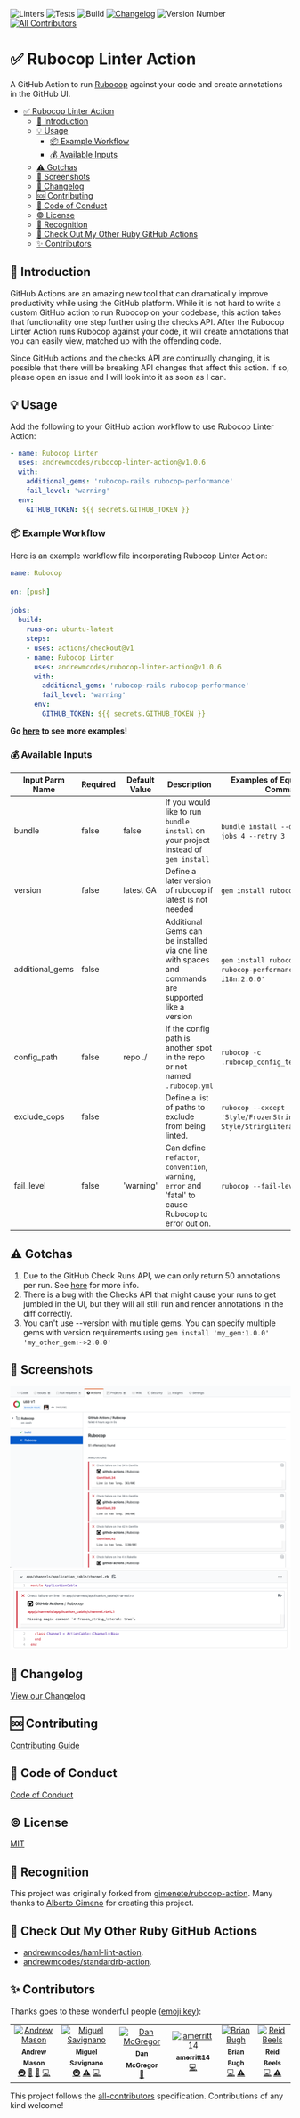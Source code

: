 ![Linters](https://github.com/andrewmcodes/rubocop-linter-action/workflows/Linters/badge.svg)
![Tests](https://github.com/andrewmcodes/rubocop-linter-action/workflows/Test/badge.svg)
![Build](https://github.com/andrewmcodes/rubocop-linter-action/workflows/Build/badge.svg)
[![Changelog](https://github.com/andrewmcodes/rubocop-linter-action/workflows/Changelog/badge.svg)](/CHANGELOG.md)
![Version Number](https://img.shields.io/static/v1?label=Version&message=v1.0.6&color=blue)
[![All Contributors](https://img.shields.io/badge/all_contributors-5-orange.svg?style=flat-square)](#contributors)

# :white_check_mark: Rubocop Linter Action

A GitHub Action to run [Rubocop](https://github.com/rubocop-hq/rubocop) against your code and create annotations in the GitHub UI.

- [:white_check_mark: Rubocop Linter Action](#whitecheckmark-rubocop-linter-action)
  - [:page_facing_up: Introduction](#pagefacingup-introduction)
  - [:bulb: Usage](#bulb-usage)
    - [:package: Example Workflow](#package-example-workflow)
    - [:moneybag: Available Inputs](#moneybag-available-inputs)
  - [:warning: Gotchas](#warning-gotchas)
  - [:camera_flash: Screenshots](#cameraflash-screenshots)
  - [:bookmark: Changelog](#bookmark-changelog)
  - [:sos: Contributing](#sos-contributing)
  - [:rotating_light: Code of Conduct](#rotatinglight-code-of-conduct)
  - [:copyright: License](#copyright-license)
  - [:1st_place_medal: Recognition](#1stplacemedal-recognition)
  - [:robot: Check Out My Other Ruby GitHub Actions](#robot-check-out-my-other-ruby-github-actions)
  - [✨ Contributors](#%e2%9c%a8-contributors)

## :page_facing_up: Introduction

GitHub Actions are an amazing new tool that can dramatically improve productivity while using the GitHub platform. While it is not hard to write a custom GitHub action to run Rubocop on your codebase, this action takes that functionality one step further using the checks API. After the Rubocop Linter Action runs Rubocop against your code, it will create annotations that you can easily view, matched up with the offending code.

Since GitHub actions and the checks API are continually changing, it is possible that there will be breaking API changes that affect this action. If so, please open an issue and I will look into it as soon as I can.

## :bulb: Usage

Add the following to your GitHub action workflow to use Rubocop Linter Action:

```yaml
- name: Rubocop Linter
  uses: andrewmcodes/rubocop-linter-action@v1.0.6
  with:
    additional_gems: 'rubocop-rails rubocop-performance'
    fail_level: 'warning'
  env:
    GITHUB_TOKEN: ${{ secrets.GITHUB_TOKEN }}
```

### :package: Example Workflow

Here is an example workflow file incorporating Rubocop Linter Action:

```yaml
name: Rubocop

on: [push]

jobs:
  build:
    runs-on: ubuntu-latest
    steps:
    - uses: actions/checkout@v1
    - name: Rubocop Linter
      uses: andrewmcodes/rubocop-linter-action@v1.0.6
      with:
        additional_gems: 'rubocop-rails rubocop-performance'
        fail_level: 'warning'
      env:
        GITHUB_TOKEN: ${{ secrets.GITHUB_TOKEN }}
```

**Go [here](https://github.com/andrewmcodes/rubocop-linter-action-playground/blob/master/.github/workflows/test.yml) to see more examples!**

### :moneybag: Available Inputs

| **Input Parm Name** | **Required** | **Default Value** | **Description**                                                                                       | **Examples of Equivalent Local Commands**                                  |
| ------------------- | ------------ | ----------------- | ----------------------------------------------------------------------------------------------------- | -------------------------------------------------------------------------- |
| bundle              | false        | false             | If you would like to run `bundle install` on your project instead of `gem install`                    | `bundle install --deployment --jobs 4 --retry 3`                           |
| version             | false        | latest GA         | Define a later version of rubocop if latest is not needed                                             | `gem install rubocop -v 0.76.0`                                            |
| additional_gems     | false        |                   | Additional Gems can be installed via one line with spaces and commands are supported like a version   | `gem install rubocop-rails rubocop-performance 'rubocop-i18n:2.0.0'`         |
| config_path         | false        | repo ./           | If the config path is another spot in the repo or not named `.rubocop.yml`                            | `rubocop -c .rubocop_config_test.yml`                                      |
| exclude_cops        | false        |                   | Define a list of paths to exclude from being linted.                                                  | `rubocop --except 'Style/FrozenStringLiteralComment Style/StringLiterals'` |
| fail_level          | false        | 'warning'         | Can define `refactor`, `convention`, `warning`, `error` and 'fatal' to cause Rubocop to error out on. | `rubocop --fail-level 'warning'`                                           |

## :warning: Gotchas

1. Due to the GitHub Check Runs API, we can only return 50 annotations per run. See [here](https://developer.github.com/v3/checks/runs/#output-object) for more info.
2. There is a bug with the Checks API that might cause your runs to get jumbled in the UI, but they will all still run and render annotations in the diff correctly.
3. You can't use --version with multiple gems. You can specify multiple gems with version requirements using `gem install 'my_gem:1.0.0' 'my_other_gem:~>2.0.0'`

## :camera_flash: Screenshots

![Rubocop Linter Checks Overview](screenshots/check-overview.png)
![Rubocop Linter File Annotation](screenshots/file-annotation.png)

## :bookmark: Changelog

[View our Changelog](/CHANGELOG.md)

## :sos: Contributing

[Contributing Guide](/CONTRIBUTING.md)

## :rotating_light: Code of Conduct

[Code of Conduct](/CODE_OF_CONDUCT.md)

## :copyright: License

[MIT](/LICENSE.md)

## :1st_place_medal: Recognition

This project was originally forked from [gimenete/rubocop-action](https://github.com/gimenete/rubocop-action). Many thanks to [Alberto Gimeno](https://github.com/gimenete) for creating this project.

## :robot: Check Out My Other Ruby GitHub Actions

- [andrewmcodes/haml-lint-action](https://github.com/andrewmcodes/haml-lint-action).
- [andrewmcodes/standardrb-action](https://github.com/andrewmcodes/standardrb-action).

## ✨ Contributors

Thanks goes to these wonderful people ([emoji key](https://allcontributors.org/docs/en/emoji-key)):

<!-- ALL-CONTRIBUTORS-LIST:START - Do not remove or modify this section -->
<!-- prettier-ignore -->
<table>
  <tr>
    <td align="center"><a href="https://www.andrewmason.me/"><img src="https://avatars1.githubusercontent.com/u/18423853?v=4" width="100px;" alt="Andrew Mason"/><br /><sub><b>Andrew Mason</b></sub></a><br /><a href="#infra-andrewmcodes" title="Infrastructure (Hosting, Build-Tools, etc)">🚇</a> <a href="#review-andrewmcodes" title="Reviewed Pull Requests">👀</a> <a href="https://github.com/andrewmcodes/rubocop-linter-action/commits?author=andrewmcodes" title="Documentation">📖</a> <a href="https://github.com/andrewmcodes/rubocop-linter-action/commits?author=andrewmcodes" title="Code">💻</a></td>
    <td align="center"><a href="https://github.com/MiguelSavignano"><img src="https://avatars3.githubusercontent.com/u/6641863?v=4" width="100px;" alt="Miguel Savignano"/><br /><sub><b>Miguel Savignano</b></sub></a><br /><a href="#infra-MiguelSavignano" title="Infrastructure (Hosting, Build-Tools, etc)">🚇</a> <a href="https://github.com/andrewmcodes/rubocop-linter-action/commits?author=MiguelSavignano" title="Tests">⚠️</a> <a href="https://github.com/andrewmcodes/rubocop-linter-action/commits?author=MiguelSavignano" title="Code">💻</a></td>
    <td align="center"><a href="https://github.com/mcgregordan"><img src="https://avatars0.githubusercontent.com/u/17787076?v=4" width="100px;" alt="Dan McGregor"/><br /><sub><b>Dan McGregor</b></sub></a><br /><a href="https://github.com/andrewmcodes/rubocop-linter-action/commits?author=mcgregordan" title="Documentation">📖</a></td>
    <td align="center"><a href="https://github.com/amerritt14"><img src="https://avatars3.githubusercontent.com/u/16766681?v=4" width="100px;" alt="amerritt14"/><br /><sub><b>amerritt14</b></sub></a><br /><a href="https://github.com/andrewmcodes/rubocop-linter-action/commits?author=amerritt14" title="Code">💻</a></td>
    <td align="center"><a href="https://github.com/bbugh"><img src="https://avatars3.githubusercontent.com/u/438465?v=4" width="100px;" alt="Brian Bugh"/><br /><sub><b>Brian Bugh</b></sub></a><br /><a href="https://github.com/andrewmcodes/rubocop-linter-action/commits?author=bbugh" title="Code">💻</a> <a href="https://github.com/andrewmcodes/rubocop-linter-action/commits?author=bbugh" title="Tests">⚠️</a></td>
    <td align="center"><a href="http://reidbeels.com"><img src="https://avatars2.githubusercontent.com/u/13192?v=4" width="100px;" alt="Reid Beels"/><br /><sub><b>Reid Beels</b></sub></a><br /><a href="https://github.com/andrewmcodes/rubocop-linter-action/commits?author=reidab" title="Code">💻</a> <a href="https://github.com/andrewmcodes/rubocop-linter-action/commits?author=reidab" title="Tests">⚠️</a></td>
  </tr>
</table>

<!-- ALL-CONTRIBUTORS-LIST:END -->

This project follows the [all-contributors](https://github.com/all-contributors/all-contributors) specification. Contributions of any kind welcome!
